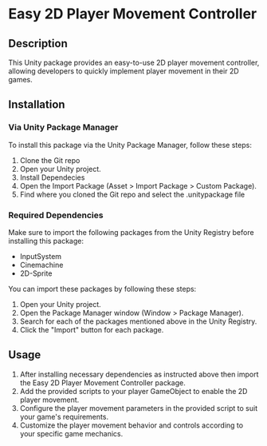 # Easy 2D Player Movement Controller

## Description

This Unity package provides an easy-to-use 2D player movement controller, allowing developers to quickly implement player movement in their 2D games.

## Installation

### Via Unity Package Manager

To install this package via the Unity Package Manager, follow these steps:

1. Clone the Git repo
2. Open your Unity project.
3. Install Dependecies
4. Open the Import Package (Asset > Import Package > Custom Package).
5. Find where you cloned the Git repo and select the .unitypackage file


### Required Dependencies

Make sure to import the following packages from the Unity Registry before installing this package:

- InputSystem
- Cinemachine
- 2D-Sprite

You can import these packages by following these steps:

1. Open your Unity project.
2. Open the Package Manager window (Window > Package Manager).
3. Search for each of the packages mentioned above in the Unity Registry.
4. Click the "Import" button for each package.

## Usage

1. After installing necessary dependencies as instructed above then import the Easy 2D Player Movement Controller package.
2. Add the provided scripts to your player GameObject to enable the 2D player movement.
3. Configure the player movement parameters in the provided script to suit your game's requirements.
4. Customize the player movement behavior and controls according to your specific game mechanics.

